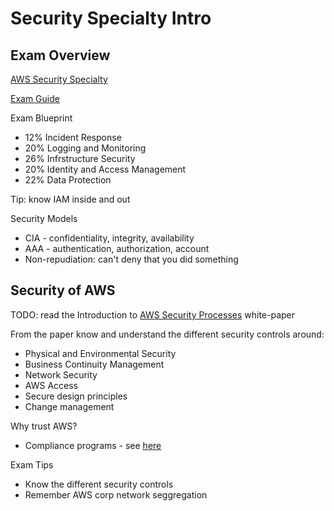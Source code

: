 # Security Specialty Intro

## Exam Overview

[AWS Security Specialty](https://aws.amazon.com/certification/certified-security-specialty/)

[Exam Guide](https://d1.awsstatic.com/training-and-certification/docs-security-spec/AWS_Certified_Security_Specialty_Exam_Guide_v1.5.pdf)


Exam Blueprint

* 12% Incident Response
* 20% Logging and Monitoring
* 26% Infrstructure Security
* 20% Identity and Access Management
* 22% Data Protection

Tip: know IAM inside and out

Security Models

* CIA - confidentiality, integrity, availability
* AAA - authentication, authorization, account
* Non-repudiation: can't deny that you did something

## Security of AWS 

TODO: read the Introduction to [AWS Security Processes](https://d1.awsstatic.com/whitepapers/Security/AWS_Security_Whitepaper.pdf) white-paper

From the paper know and understand the different security controls around:

* Physical and Environmental Security
* Business Continuity Management
* Network Security
* AWS Access
* Secure design principles
* Change management

Why trust AWS?

* Compliance programs - see [here](https://aws.amazon.com/compliance/)

Exam Tips

* Know the different security controls
* Remember AWS corp network seggregation
